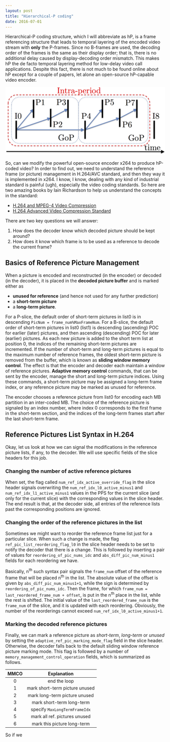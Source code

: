 ```yaml
---
layout: post
title: "Hierarchical-P coding"
date: 2016-07-01
---
```


Hierarchical-P coding structure, which I will abbreviate as hP, is a frame referencing structure that leads to 
temporal layering of the encoded video stream with **only** the P-frames. Since no B-frames are used, the decoding 
order of the frames is the same as their display order; that is, there is no additional delay caused by 
display-decoding order mismatch. This makes hP the de facto temporal layering method for low-delay video call 
applications. Despite this fact, there is not much to be found online about hP except for a couple of papers, 
let alone an open-source hP-capable video encoder.

![hierP structure](/assets/hP.png)

So, can we modify the powerful open-source encoder x264 to produce hP-coded video? In order to find out, we need to
 understand the reference frame (or picture) management in H.264/AVC standard, and then they way it is implemented 
 in x264. I know, I know, dealing with any kind of industrial standard is painful (ugh), especially the video coding 
 standards. So here are two amazing books by Iain Richardson to help us understand the concepts in the standard:

* [H.264 and MPEG-4 Video Compression](http://www.amazon.com/H-264-MPEG-4-Video-Compression-Next-generation-ebook/dp/B000PY4VS8/ref=sr_1_5)
* [H.264 Advanced Video Compression Standard](http://www.amazon.com/H-264-Advanced-Video-Compression-Standard/dp/0470516925/ref=sr_1_2)

There are two key questions we will answer:

1. How does the decoder know which decoded picture should be kept around?
2. How does it know which frame is to be used as a reference to decode the current frame?

## Basics of Reference Picture Management

When a picture is encoded and reconstructed (in the encoder) or decoded (in the decoder), it is placed in the **decoded picture buffer** and is marked either as 

* **unused for reference** (and hence not used for any further prediction)
* a **short-term picture**
* a **long-term picture**.

For a P-slice, the default order of short-term pictures in list0 is in descending `PicNum = frame_num%MaxFrameNum`. For a B-slice, the default order of short-term pictures in list0 (list1) is descending  (ascending) POC for earlier (later) pictures, and then ascending (descending) POC for later (earlier) pictures. As each new picture is added to 
the short term list at position 0, the indices of the remaining short-term pictures are incremented. If the number 
of short-term and long-term pictures is equal to the maximum number of reference frames, the oldest short-term 
picture is removed from the buffer, which is known as **sliding window memory control**. The effect is that the encoder 
and decoder each maintain a window of reference pictures. **Adaptive memory control** commands, that can be sent by the 
encoder, manage the short and long-term picture indices. Using these commands, a short-term picture may be assigned 
a long-term frame index, or any reference picture may be marked as unused for reference.

The encoder chooses a reference picture from list0 for encoding each MB partition in an inter-coded MB. The choice 
of the reference picture is signaled by an index number, where index 0 corresponds to the first frame in the short-term 
section, and the indices of the long-term frames start after the last short-term frame.

## Reference Pictures List Syntax in H.264

Okay, let us look at how we can signal the modifications in the reference picture lists, if any, to the decoder. We will use specific fields of the slice headers for this job.

### Changing the number of active reference pictures

When set, the flag called <code>num_ref_idx_active_override_flag</code> 
 in the slice header signals overwriting the <code>num_ref_idx_l0_active_minus1</code> and <code>num_ref_idx_l1_active_minus1</code> 
 values in the PPS for the current slice (and only for the current slice) with the corresponding values in the slice header. 
 The end result is that, at the decoder side, all entries of the reference lists past the corresponding positions are ignored.

### Changing the order of the reference pictures in the list

Sometimes we might want to reorder the reference frame list just for a particular slice. When such a change is made, the flag `ref_pic_list_reordering_flag_l0` in the slice header needs to be set to notify the decoder that there is a change. This is followed by inserting a pair of values for `reordering_of_pic_nums_idc` and `abs_diff_pic_num_minus1` fields for each reordering we have. 

Basically, n<sup>th</sup> such syntax pair signals the `frame_num` offset of the reference frame that will be placed n<sup>th</sup> in the list. The absolute value of the offset is given by `abs_diff_pic_num_minus1+1`, while the sign is determined by `reordering_of_pic_nums_idc`. Then the frame, for which `frame_num = last_reordered_frame_num + offset`, is put in the n<sup>th</sup> place in the list, while the rest is shifted. The initial value of the `last_reordered_frame_num` is the `frame_num` of the slice, and it is updated with each reordering. Obviously, the number of the reorderings cannot exceed `num_ref_idx_l0_active_minus1+1`. 
  
### Marking the decoded reference pictures 

Finally, we can mark a reference picture as *short-term*, *long-term* or *unused* by setting the `adaptive_ref_pic_marking_mode_flag` field in the slice header. Otherwise, the decoder falls back to the default sliding window reference picture marking mode. This flag is followed by a number of `memory_management_control_operation` fields, which is summarized as follows. 

| MMCO | Explanation |
|:-------------:|:-------------:|
| 0 | end the loop |
| 1 | mark short-term picture unused |
| 2 | mark long-term picture unused |
| 3 | mark short-term long-term |
| 4 | specify `MaxLongTermFrameIdx` |
| 5 | mark all ref. pictures unused |
| 6 | mark this picture long-term |
  
So if we 
